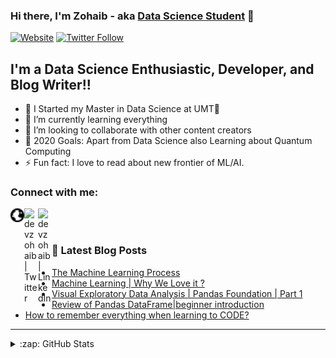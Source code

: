 ### Hi there, I'm Zohaib - aka [Data Science Student][website] 👋

[![Website](https://img.shields.io/website?label=devzohaib.me&style=for-the-badge&url=https%3A%2F%2Fdevzohaib.me)](https://devzohaib.me)
[![Twitter Follow](https://img.shields.io/twitter/follow/devzohaib?color=1DA1F2&logo=twitter&style=for-the-badge)](https://twitter.com/intent/follow?original_referer=https%3A%2F%2Fgithub.com%2Fdevzohaib&screen_name=devzohaib)

## I'm a Data Science Enthusiastic, Developer, and Blog Writer!!

- 🔭 I Started my Master in Data Science at UMT🤣 
- 🌱 I’m currently learning everything 
- 👯 I’m looking to collaborate with other content creators
- 🥅 2020 Goals: Apart from Data Science also Learning about Quantum Computing 
- ⚡ Fun fact: I love to read about new frontier of ML/AI.


### Connect with me:

[<img align="left" alt="devzohaib.me" width="22px" src="https://raw.githubusercontent.com/iconic/open-iconic/master/svg/globe.svg" />][website]
[<img align="left" alt="devzohaib | Twitter" width="22px" src="https://cdn.jsdelivr.net/npm/simple-icons@v3/icons/twitter.svg" />][twitter]
[<img align="left" alt="devzohaib | LinkedIn" width="22px" src="https://cdn.jsdelivr.net/npm/simple-icons@v3/icons/linkedin.svg" />][linkedin]

<br />
<br />

### 📕 Latest Blog Posts

<!-- BLOG-POST-LIST:START -->
- [The Machine Learning Process](https://medium.com/@devzohaib/the-machine-learning-process-3f6bc51965ac?source=rss-748191508273------2)
- [Machine Learning | Why We Love it ?](https://medium.com/analytics-vidhya/machine-learning-why-we-love-it-802bdc74ef69?source=rss-748191508273------2)
- [Visual Exploratory Data Analysis | Pandas Foundation | Part 1](https://medium.com/swlh/visual-exploratory-data-analysis-pandas-foundation-part-1-1c083cf3e567?source=rss-748191508273------2)
- [Review of Pandas DataFrame|beginner introduction](https://medium.com/@devzohaib/review-of-pandas-dataframe-beginner-introduction-427af56e43ae?source=rss-748191508273------2)
- [How to remember everything when learning to CODE?](https://medium.com/@devzohaib/how-to-remember-everything-when-learning-to-code-39279ce3b823?source=rss-748191508273------2)
<!-- BLOG-POST-LIST:END -->

---
<details>
  <summary>:zap: GitHub Stats</summary>

  <img align="left" alt="devzohaib's GitHub Stats" src="https://github-readme-stats.devzohaib.vercel.app/api?username=devzohaib&show_icons=true&hide_border=true" />

</details>

[website]: https://devzohaib.me
[twitter]: https://twitter.com/devzohaib
[linkedin]: https://linkedin.com/in/dev-zohaib
